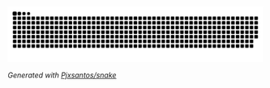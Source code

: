 
<picture>
  <source media="(prefers-color-scheme: dark)" srcset="https://raw.githubusercontent.com/youtube-pjxsantos/youtube-pjxsantos/output/github-contribution-grid-snake-dark.svg">
  <source media="(prefers-color-scheme: light)" srcset="https://raw.githubusercontent.com/youtube-pjxsantos/youtube-pjxsantos/output/github-contribution-grid-snake.svg">
  <img alt="github contribution grid snake animation" src="https://raw.githubusercontent.com/youtube-pjxsantos/youtube-pjxsantos/output/github-contribution-grid-snake.svg">
</picture>

_Generated with [Pjxsantos/snake](https://github.com/Pjxsantos/snake)_

